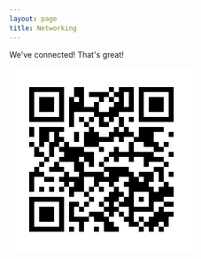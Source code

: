 ```yaml
---
layout: page
title: Networking
---
```


We've connected! That's great!

![QR](img/ameyers_github_networking.png)
